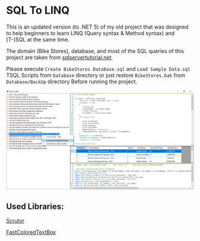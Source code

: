 # SQL To LINQ

This is an updated version (to .NET 5) of my old project that was designed to help beginners to learn LINQ (Query syntax & Method syntax) and [T-]SQL at the same time.

The domain (Bike Stores), database, and most of the SQL queries of this project are taken from [sqlservertutorial.net](https://www.sqlservertutorial.net/sql-server-sample-database).

Please execute `Create BikeStores Database.sql` and `Load Sample Data.sql` TSQL Scripts from `Database` directory or just restore `BikeStores.bak` from `Database/BackUp` directory Before running the project.

<img src="https://raw.githubusercontent.com/farazazadi/SqlToLinq/Main/Screenshots/SqlToLinq.WinUi.png" />


## Used Libraries:

[Scrutor](https://github.com/khellang/Scrutor)

[FastColoredTextBox](https://github.com/PavelTorgashov/FastColoredTextBox)
